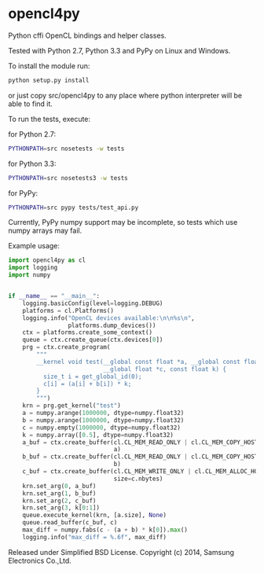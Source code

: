 opencl4py
=========

Python cffi OpenCL bindings and helper classes.

Tested with Python 2.7, Python 3.3 and PyPy on Linux and Windows.

To install the module run:
```bash
python setup.py install
```
or just copy src/opencl4py to any place where python
interpreter will be able to find it.

To run the tests, execute:

for Python 2.7:
```bash
PYTHONPATH=src nosetests -w tests
```

for Python 3.3:
```bash
PYTHONPATH=src nosetests3 -w tests
```

for PyPy:
```bash
PYTHONPATH=src pypy tests/test_api.py
```

Currently, PyPy numpy support may be incomplete, so tests which use numpy arrays may fail.

Example usage:

```python
import opencl4py as cl
import logging
import numpy


if __name__ == "__main__":
    logging.basicConfig(level=logging.DEBUG)
    platforms = cl.Platforms()
    logging.info("OpenCL devices available:\n\n%s\n",
                 platforms.dump_devices())
    ctx = platforms.create_some_context()
    queue = ctx.create_queue(ctx.devices[0])
    prg = ctx.create_program(
        """
        __kernel void test(__global const float *a, __global const float *b,
                           __global float *c, const float k) {
          size_t i = get_global_id(0);
          c[i] = (a[i] + b[i]) * k;
        }
        """)
    krn = prg.get_kernel("test")
    a = numpy.arange(1000000, dtype=numpy.float32)
    b = numpy.arange(1000000, dtype=numpy.float32)
    c = numpy.empty(1000000, dtype=numpy.float32)
    k = numpy.array([0.5], dtype=numpy.float32)
    a_buf = ctx.create_buffer(cl.CL_MEM_READ_ONLY | cl.CL_MEM_COPY_HOST_PTR,
                              a)
    b_buf = ctx.create_buffer(cl.CL_MEM_READ_ONLY | cl.CL_MEM_COPY_HOST_PTR,
                              b)
    c_buf = ctx.create_buffer(cl.CL_MEM_WRITE_ONLY | cl.CL_MEM_ALLOC_HOST_PTR,
                              size=c.nbytes)
    krn.set_arg(0, a_buf)
    krn.set_arg(1, b_buf)
    krn.set_arg(2, c_buf)
    krn.set_arg(3, k[0:1])
    queue.execute_kernel(krn, [a.size], None)
    queue.read_buffer(c_buf, c)
    max_diff = numpy.fabs(c - (a + b) * k[0]).max()
    logging.info("max_diff = %.6f", max_diff)
```

Released under Simplified BSD License.
Copyright (c) 2014, Samsung Electronics Co.,Ltd.
